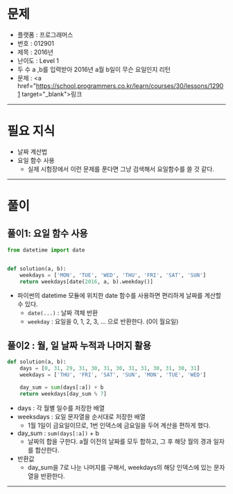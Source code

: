 # 문제
- 플랫폼 : 프로그래머스
- 번호 : 012901
- 제목 : 2016년
- 난이도 : Level 1
- 두 수 a ,b를 입력받아 2016년 a월 b일이 무슨 요일인지 리턴
- 문제 : <a href="https://school.programmers.co.kr/learn/courses/30/lessons/12901 target="_blank">링크</a>

---

# 필요 지식
- 날짜 계산법
- 요일 함수 사용
  - 실제 시험장에서 이런 문제를 푼다면 그냥 검색해서 요일함수를 쓸 것 같다.

---

# 풀이
## 풀이1: 요일 함수 사용
```python
from datetime import date


def solution(a, b):
    weekdays = ['MON', 'TUE', 'WED', 'THU', 'FRI', 'SAT', 'SUN']
    return weekdays[date(2016, a, b).weekday()]
```
- 파이썬의 datetime 모듈에 위치한 date 함수를 사용하면 편리하게 날짜를 계산할 수 있다.
  - `date(...)` : 날짜 객체 반환
  - `weekday` : 요일을 0, 1, 2, 3, ... 으로 반환한다. (0이 월요일)


## 풀이2 : 월, 일 날짜 누적과 나머지 활용
```python
def solution(a, b):
    days = [0, 31, 29, 31, 30, 31, 30, 31, 31, 30, 31, 30, 31]
    weekdays = ['THU', 'FRI', 'SAT', 'SUN', 'MON', 'TUE', 'WED']

    day_sum = sum(days[:a]) + b
    return weekdays[day_sum % 7]
```
- days : 각 월별 일수를 저장한 배열
- weeksdays : 요일 문자열을 순서대로 저장한 배열
  - 1월 1일이 금요일이므로, 1번 인덱스에 금요일을 두어 계산을 편하게 했다.
- day_sum : `sum(days[:a])` + b
  - 날짜의 합을 구한다. a월 이전의 날짜를 모두 합하고, 그 후 해당 월의 경과 일자를 합산한다.
- 반환값
  - day_sum을 7로 나눈 나머지를 구해서, weekdays의 해당 인덱스에 있는 문자열을 반환한다.

---
